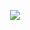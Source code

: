

<p align="center" >
    <a href="LINK TO: WHEN CLICKED">
      <img src="https://github.r2v.ch/codewars?user=JohnLacerdaOliveira&name=false&top_languages=true&stroke=%23b362ff&theme=purple_dark&hide_clan=true" />
    </a>
</p>
